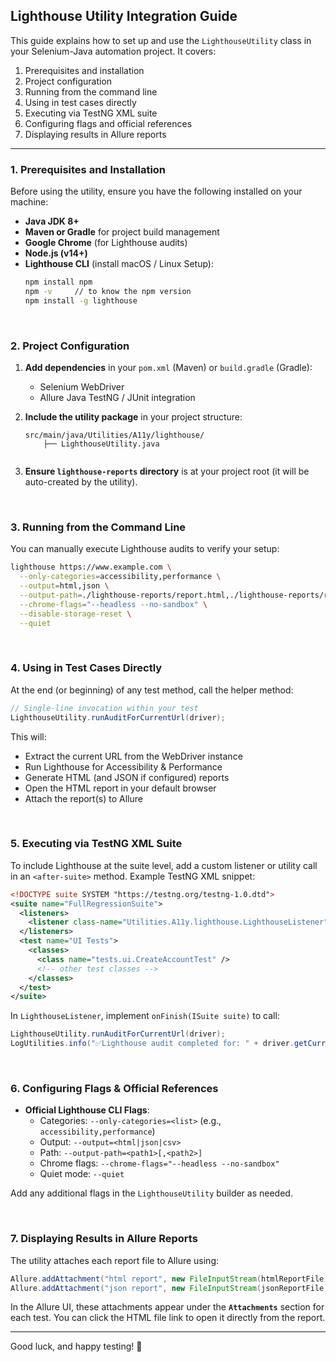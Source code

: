 ## Lighthouse Utility Integration Guide

This guide explains how to set up and use the `LighthouseUtility` class in your Selenium-Java automation project. It covers:

1. Prerequisites and installation
2. Project configuration
3. Running from the command line
4. Using in test cases directly
5. Executing via TestNG XML suite
6. Configuring flags and official references
7. Displaying results in Allure reports

---

### 1. Prerequisites and Installation

Before using the utility, ensure you have the following installed on your machine:

* **Java JDK 8+**
* **Maven or Gradle** for project build management
* **Google Chrome** (for Lighthouse audits)
* **Node.js (v14+)**
* **Lighthouse CLI** (install macOS / Linux Setup):
  ```bash
  npm install npm
  npm -v     // to know the npm version
  npm install -g lighthouse
  ```

<br/>

### 2. Project Configuration

1. **Add dependencies** in your `pom.xml` (Maven) or `build.gradle` (Gradle):

   * Selenium WebDriver
   * Allure Java TestNG / JUnit integration

2. **Include the utility package** in your project structure:

   ```text
   src/main/java/Utilities/A11y/lighthouse/
       ├── LighthouseUtility.java
      
   ```

3. **Ensure `lighthouse-reports` directory** is at your project root (it will be auto-created by the utility).

<br/>

### 3. Running from the Command Line

You can manually execute Lighthouse audits to verify your setup:

```bash
lighthouse https://www.example.com \
  --only-categories=accessibility,performance \
  --output=html,json \
  --output-path=./lighthouse-reports/report.html,./lighthouse-reports/report.json \
  --chrome-flags="--headless --no-sandbox" \
  --disable-storage-reset \
  --quiet
```
<br/>

### 4. Using in Test Cases Directly

At the end (or beginning) of any test method, call the helper method:

```java
// Single-line invocation within your test
LighthouseUtility.runAuditForCurrentUrl(driver);
```

This will:

* Extract the current URL from the WebDriver instance
* Run Lighthouse for Accessibility & Performance
* Generate HTML (and JSON if configured) reports
* Open the HTML report in your default browser
* Attach the report(s) to Allure

<br/>

### 5. Executing via TestNG XML Suite

To include Lighthouse at the suite level, add a custom listener or utility call in an `<after-suite>` method. Example TestNG XML snippet:

```xml
<!DOCTYPE suite SYSTEM "https://testng.org/testng-1.0.dtd">
<suite name="FullRegressionSuite">
  <listeners>
    <listener class-name="Utilities.A11y.lighthouse.LighthouseListener" />
  </listeners>
  <test name="UI Tests">
    <classes>
      <class name="tests.ui.CreateAccountTest" />
      <!-- other test classes -->
    </classes>
  </test>
</suite>
```

In `LighthouseListener`, implement `onFinish(ISuite suite)` to call:

```java
LighthouseUtility.runAuditForCurrentUrl(driver);
LogUtilities.info("✅Lighthouse audit completed for: " + driver.getCurrentUrl());
```

<br/>

### 6. Configuring Flags & Official References

* **Official Lighthouse CLI Flags**:
  * Categories: `--only-categories=<list>` (e.g., `accessibility,performance`)
  * Output: `--output=<html|json|csv>`
  * Path: `--output-path=<path1>[,<path2>]`
  * Chrome flags: `--chrome-flags="--headless --no-sandbox"`
  * Quiet mode: `--quiet`

Add any additional flags in the `LighthouseUtility` builder as needed.

<br/>

### 7. Displaying Results in Allure Reports

The utility attaches each report file to Allure using:

```java
Allure.addAttachment("html report", new FileInputStream(htmlReportFile));
Allure.addAttachment("json report", new FileInputStream(jsonReportFile));
```

In the Allure UI, these attachments appear under the **`Attachments`** section for each test. You can click the HTML file link to open it directly from the report.

---
Good luck, and happy testing! 🚀
